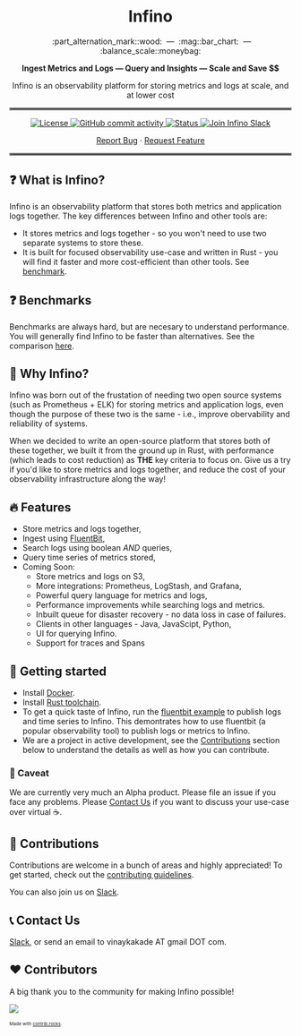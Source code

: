 <h1 align="center">
  Infino
</h1>

<p align="center">
  &nbsp;&nbsp;:part_alternation_mark::wood: &nbsp;&#151;&nbsp; :mag::bar_chart: &nbsp;&#151;&nbsp; :balance_scale::moneybag:
</p>

<p align="center">
<strong>
  Ingest Metrics and Logs &#151; Query and Insights &#151; Scale and Save &dollar;&dollar;
</strong>
</p>

<p align="center">
  Infino is an observability platform for storing metrics and logs at scale, and at lower cost
</p>

<hr style="border:2px solid gray">

<p align="center">
  <a href="http://www.apache.org/licenses/LICENSE-2.0.html">
    <img src="https://img.shields.io/badge/LICENSE-Apache2.0-ff69b4.svg" alt="License" />
  </a>
  <a href="https://github.com/infinohq/infino/commits">
    <img src="https://img.shields.io/github/commit-activity/m/infinohq/infino" alt="GitHub commit activity" >
  </a>
  <a href="https://github.com/infinohq/infino/actions/workflows/post-merge-ci.yml">
    <img src="https://github.com/infinohq/infino/actions/workflows/post-merge-ci.yml/badge.svg?branch=main" alt="Status" >
  </a>
  <a href="https://infinohq.slack.com/join/shared_invite/zt-1tqqc0vsz-jF80cpkGy7aFsALQKggy8g#/shared-invite/email">
    <img src="https://img.shields.io/badge/slack-join_chat-white.svg?logo=slack&style=social" alt="Join Infino Slack" />
  </a>
</p>

<p align="center">
  <a href="https://github.com/infinohq/infino/issues/new?assignees=&labels=&template=bug_report.md">Report Bug</a>
  ·
  <a href="https://github.com/infinohq/infino/issues/new?assignees=&labels=&template=feature_request.md">Request Feature</a>
</p>

<hr style="border:2px solid gray">

## :question: What is Infino?

Infino is an observability platform that stores both metrics and application logs together. The key differences between Infino and other tools are:

* It stores metrics and logs together - so you won't need to use two separate systems to store these.
* It is built for focused observability use-case and written in Rust - you will find it faster and more cost-efficient than other tools. See [benchmark](benches/README.md).

## :question: Benchmarks

Benchmarks are always hard, but are necesary to understand performance. You will generally find Infino to be faster than alternatives. See the comparison
[here](benches/README.md).


## :thinking: Why Infino?

Infino was born out of the frustation of needing two open source systems (such as Prometheus + ELK) for storing metrics and application logs, even though the purpose of these two is the same - i.e., improve obervability and reliability of systems.

When we decided to write an open-source platform that stores both of these together, we built it from the ground up in Rust, with performance (which leads to cost reduction) as **THE** key criteria to focus on. Give us a try if you'd like to store metrics and logs together, and reduce the cost of your observability infrastructure along the way!

## :fire: Features

* Store metrics and logs together,
* Ingest using [FluentBit](https://fluentbit.io/),
* Search logs using boolean *AND* queries,
* Query time series of metrics stored,
* Coming Soon:
  * Store metrics and logs on S3,
  * More integrations: Prometheus, LogStash, and Grafana,
  * Powerful query language for metrics and logs,
  * Performance improvements while searching logs and metrics.
  * Inbuilt queue for disaster recovery - no data loss in case of failures.
  * Clients in other languages - Java, JavaScipt, Python,
  * UI for querying Infino.
  * Support for traces and Spans

## :beginner: Getting started

* Install [Docker](https://docs.docker.com/engine/install/).
* Install [Rust toolchain](https://www.rust-lang.org/tools/install).
* To get a quick taste of Infino, run the [fluentbit example](examples/fluentbit/README.md) to publish logs and time series to Infino.
This demontrates how to use fluentbit (a popular observability tool) to publish logs or metrics to Infino.
* We are a project in active development, see the [Contributions](#punch-contributions) section below to understand the details as well as
how you can contribute.

### :see_no_evil: Caveat

We are currently very much an Alpha product. Please file an issue if you face any problems. Please [Contact Us](#telephone_receiver-contact-us) if you
want to discuss your use-case over virtual :coffee:.

## :punch: Contributions

Contributions are welcome in a bunch of areas and highly appreciated! To get started, check out the [contributing guidelines](CONTRIBUTING.md).

You can also join us on [Slack](https://infinohq.slack.com/join/shared_invite/zt-1tqqc0vsz-jF80cpkGy7aFsALQKggy8g#/shared-invite/email).

## :telephone_receiver: Contact Us

[Slack](https://infinohq.slack.com/join/shared_invite/zt-1tqqc0vsz-jF80cpkGy7aFsALQKggy8g#/shared-invite/email), or send an email to vinaykakade AT gmail DOT com.

## :hearts: Contributors

A big thank you to the community for making Infino possible!

<a href="https://github.com/infinohq/infino/graphs/contributors">
  <img src="https://contrib.rocks/image?repo=infinohq/infino" />
</a>

<span style="font-size: .5rem">Made with [contrib.rocks](https://contrib.rocks).</span>
